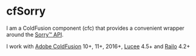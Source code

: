 # cfSorry

I am a ColdFusion component (cfc) that provides a convenient wrapper around the [Sorry&#8482; API](https://docs.sorryapp.com/api/).

I work with [Adobe ColdFusion](http://www.adobe.com/products/coldfusion-family.html) 10+, 11+, 2016+, [Lucee](http://lucee.org/) 4.5+ and [Railo](http://www.getrailo.org/) 4.2+